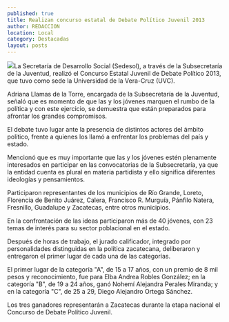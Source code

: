 ```yaml
---
published: true
title: Realizan concurso estatal de Debate Político Juvenil 2013
author: REDACCION
location: Local
category: Destacadas
layout: posts
---
```


![](http://i.imgur.com/U8earngm.jpg)La Secretaría de Desarrollo Social (Sedesol), a través de la Subsecretaría de la Juventud, realizó el Concurso Estatal Juvenil de Debate Político 2013, que tuvo como sede la Universidad de la Vera-Cruz (UVC).

Adriana Llamas de la Torre, encargada de la Subsecretaría de la Juventud, señaló  que es momento de que las y los jóvenes marquen el rumbo de la política y con este ejercicio, se demuestra que están preparados para afrontar los grandes compromisos.

El debate tuvo lugar ante la presencia de distintos actores del ámbito político, frente a quienes los llamó a enfrentar los problemas del país y estado.

Mencionó que es muy importante que las y los jóvenes estén plenamente interesados en participar en las convocatorias de la Subsecretaría, ya que la entidad cuenta es plural en materia partidista y ello significa diferentes ideologías y pensamientos.

Participaron representantes de los municipios de Río Grande, Loreto, Florencia de Benito Juárez, Calera, Francisco R. Murguía, Pánfilo Natera, Fresnillo, Guadalupe y Zacatecas,  entre otros municipios.

En la confrontación de las ideas participaron más de 40 jóvenes, con 23 temas de interés para su sector poblacional en el estado.

Después de horas de trabajo, el jurado calificador, integrado por personalidades distinguidas en la política zacatecana, deliberaron y entregaron el primer lugar de cada una de las categorías.

El primer lugar de la categoría "A", de 15 a 17 años, con un premio de 8 mil pesos y reconocimiento, fue para Elba Andrea Robles González; en la categoría "B", de 19 a 24 años, ganó Nohemí Alejandra Perales Miranda; y en la categoría "C", de 25 a 29, Diego Alejandro Ortega Sánchez.

Los tres ganadores representarán a Zacatecas durante la etapa nacional el Concurso de Debate Político Juvenil.

